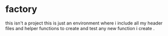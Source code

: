 # factory
this isn't a project this is just an environment where i include all my header files and helper functions to create and test any new function i create .
